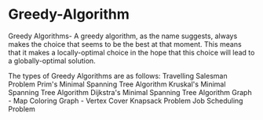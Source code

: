 # Greedy-Algorithm

Greedy Algorithms- A greedy algorithm, as the name suggests, always makes the choice that seems to be the best at that moment. 
This means that it makes a locally-optimal choice in the hope that this choice will lead to a globally-optimal solution.


The types of Greedy Algorithms are as follows:
  Travelling Salesman Problem
  Prim's Minimal Spanning Tree Algorithm
  Kruskal's Minimal Spanning Tree Algorithm
  Dijkstra's Minimal Spanning Tree Algorithm
  Graph - Map Coloring
  Graph - Vertex Cover
  Knapsack Problem
  Job Scheduling Problem
